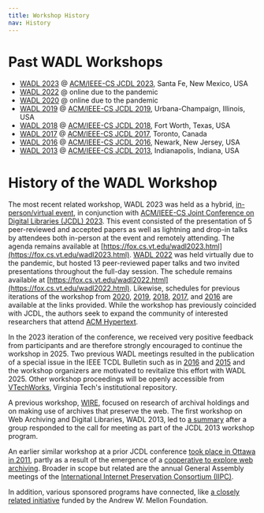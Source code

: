 ```yaml
---
title: Workshop History
nav: History
---
```


# Past WADL Workshops

* [WADL 2023](https://fox.cs.vt.edu/wadl2023.html) @ [ACM/IEEE-CS JCDL 2023](https://2023.jcdl.org/), Santa Fe, New Mexico, USA
* [WADL 2022](https://fox.cs.vt.edu/wadl2022.html) @ online due to the pandemic
* [WADL 2020](https://fox.cs.vt.edu/wadl2020.html) @ online due to the pandemic
* [WADL 2019](https://fox.cs.vt.edu/wadl2019.html) @ [ACM/IEEE-CS JCDL 2019](https://2019.jcdl.org/), Urbana-Champaign, Illinois, USA
* [WADL 2018](https://fox.cs.vt.edu/wadl2018.html) @ [ACM/IEEE-CS JCDL 2018](https://2018.jcdl.org), Fort Worth, Texas, USA
* [WADL 2017](https://fox.cs.vt.edu/wadl2017.html) @ [ACM/IEEE-CS JCDL 2017](https://2017.jcdl.org), Toronto, Canada
* [WADL 2016](https://fox.cs.vt.edu/wadl2016.html) @ [ACM/IEEE-CS JCDL 2016](https://2016.jcdl.org), Newark, New Jersey, USA
* [WADL 2013](https://sigir.org/files/forum/2013D/p128.pdf) @ [ACM/IEEE-CS JCDL 2013](https://2013.jcdl.org), Indianapolis, Indiana, USA

# History of the WADL Workshop

The most recent related workshop, WADL 2023 was held as a hybrid, [in-person/virtual event](https://fox.cs.vt.edu/wadl2023.html), in conjunction with [ACM/IEEE-CS Joint Conference on Digital Libraries (JCDL) 2023](https://2023.jcdl.org/). This event consisted of the presentation of 5 peer-reviewed and accepted papers as well as lightning and drop-in talks by attendees both in-person at the event and remotely attending. The agenda remains available at [https://fox.cs.vt.edu/wadl2023.html](https://fox.cs.vt.edu/wadl2023.html). [WADL 2022](https://fox.cs.vt.edu/wadl2022.html) was held virtually due to the pandemic, but hosted 13 peer-reviewed paper talks and two invited presentations throughout the full-day session. The schedule remains available at [https://fox.cs.vt.edu/wadl2022.html](https://fox.cs.vt.edu/wadl2022.html). Likewise, schedules for previous iterations of the workshop from [2020](https://fox.cs.vt.edu/wadl2020.html), [2019](https://fox.cs.vt.edu/wadl2019.html), [2018](https://fox.cs.vt.edu/wadl2018.html), [2017](https://fox.cs.vt.edu/wadl2017.html), and [2016](https://fox.cs.vt.edu/wadl2016.html) are available at the links provided. While the workshop has previously coincided with JCDL, the authors seek to expand the community of interested researchers that attend [ACM Hypertext](https://ht.acm.org/ht2025/).

In the 2023 iteration of the conference, we received very positive feedback from participants and are therefore strongly encouraged to continue the workshop in 2025.
Two previous WADL meetings resulted in the publication of a special issue in the IEEE TCDL Bulletin such as in 
[2016](https://bulletin.jcdl.org/Bulletin/v13n1/papers/intro.pdf) and [2015](https://bulletin.jcdl.org/Bulletin/v11n2/papers/intro.pdf) and the workshop organizers are motivated to revitalize this effort with 
WADL 2025. Other workshop proceedings will be openly accessible from [VTechWorks](https://vtechworks.lib.vt.edu/), Virginia Tech's institutional repository.

A previous workshop, [WIRE](https://lazerlab.net/event/wire-workshop-working-internet-archives-research), focused on research of archival holdings and on making use of archives that preserve the
web. The first workshop on Web Archiving and Digital Libraries, WADL 2013, led to [a summary](https://sigir.org/files/forum/2013D/p128.pdf) after a group responded to the call for meeting as part of the JCDL 2013 workshop program. 

An earlier similar workshop at a prior JCDL conference [took place in Ottawa in 2011](http://infolab.stanford.edu/wac/), partly as a result of the emergence of a [cooperative to explore web archiving](https://cs.harding.edu/wag2011/). Broader in scope but related are the annual General Assembly meetings of the [International Internet Preservation Consortium (IIPC)](https://netpreserve.org/).

In addition, various sponsored programs have connected, like [a closely related initiative](https://library.columbia.edu/collections/web-archives.html) funded by the Andrew W. Mellon Foundation.
